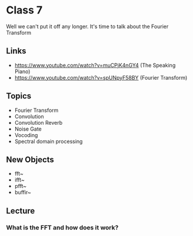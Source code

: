# Class 7

Well we can't put it off any longer. It's time to talk about the Fourier Transform

## Links
- https://www.youtube.com/watch?v=muCPjK4nGY4 (The Speaking Piano)
- https://www.youtube.com/watch?v=spUNpyF58BY (Fourier Transform)

## Topics
- Fourier Transform
- Convolution
- Convolution Reverb
- Noise Gate
- Vocoding
- Spectral domain processing

## New Objects
- fft~
- ifft~
- pfft~
- buffir~

## Lecture

### What is the FFT and how does it work?